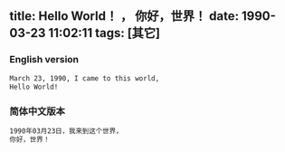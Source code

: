 title: Hello World！ ， 你好，世界！
date: 1990-03-23 11:02:11
tags: [其它]
---

### English version

``` sh
March 23, 1990, I came to this world,
Hello World!
```


### 简体中文版本

``` sh
1990年03月23日，我来到这个世界，
你好，世界！
```